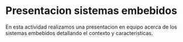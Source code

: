 # Presentacion sistemas embebidos
En esta actividad realizamos una presentacion en equipo acerca de los sistemas embebidos detallando el contexto y caracteristicas.
